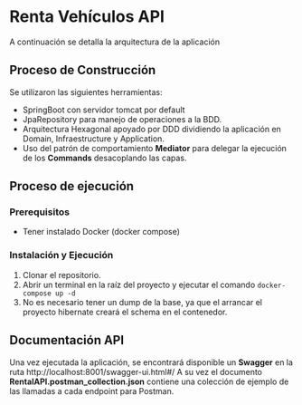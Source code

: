 # Renta Vehículos API

A continuación se detalla la arquitectura de la aplicación

## Proceso de Construcción

Se utilizaron las siguientes herramientas:

 - SpringBoot con servidor tomcat por default
 - JpaRepository para manejo de operaciones a la BDD.
 - Arquitectura Hexagonal apoyado por DDD dividiendo la aplicación en Domain, Infraestructure y Application.
 - Uso del patrón de comportamiento **Mediator** para delegar la ejecución de los **Commands** desacoplando las capas.

## Proceso de ejecución
### Prerequisitos

 - Tener instalado Docker (docker compose)

### Instalación y Ejecución
 1. Clonar el repositorio.
 2. Abrir un terminal en la raíz del proyecto y ejecutar el comando `docker-compose up -d`
 3. No es necesario tener un dump de la base, ya que el arrancar el proyecto hibernate creará el schema en el contenedor.


## Documentación API
Una vez ejecutada la aplicación, se encontrará disponible un **Swagger** en la ruta http://localhost:8001/swagger-ui.html#/
A su vez el documento **RentalAPI.postman_collection.json** contiene una colección de ejemplo de las llamadas a cada endpoint para Postman. 
